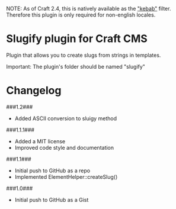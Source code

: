 NOTE: As of Craft 2.4, this is natively available as the ["kebab"](http://buildwithcraft.com/docs/templating/filters#kebab) filter.
Therefore this plugin is only required for non-english locales.

Slugify plugin for Craft CMS
=================

Plugin that allows you to create slugs from strings in templates.
 
Important:
The plugin's folder should be named "slugify"

Changelog
=================
###1.2###
 - Added ASCII conversion to sluigy method

###1.1.1###
 - Added a MIT license
 - Improved code style and documentation

###1.1###
 - Initial push to GitHub as a repo
 - Implemented ElementHelper::createSlug()

###1.0###
 - Initial push to GitHub as a Gist
